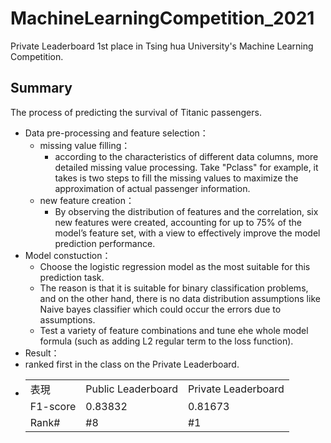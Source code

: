 # MachineLearningCompetition_2021
Private Leaderboard 1st place in Tsing hua University's Machine Learning Competition.

## Summary
The process of predicting the survival of Titanic passengers.
- Data pre-processing and feature selection：
  - missing value filling：
    - according to the characteristics of different data columns, more detailed missing value processing. Take "Pclass" for example, it takes is two steps to fill the missing values to maximize the approximation of actual passenger information. 
  - new feature creation：
    -  By observing the distribution of features and the correlation, six new features were created, accounting for up to 75% of the model’s feature set, with a view to effectively improve the model prediction performance.
- Model constuction：
  -  Choose the logistic regression model as the most suitable for this prediction task.
  -  The reason is that it is suitable for binary classification problems, and on the other hand, there is no data distribution assumptions like Naive bayes classifier which could occur the errors due to assumptions.
  -  Test a variety of feature combinations and tune ehe whole model formula (such as adding L2 regular term to the loss function).
-  Result：
  -  ranked first in the class on the Private Leaderboard.
  -  <table>
  <tr>
    <td>表現</td>
    <td>Public Leaderboard</td>
    <td>Private Leaderboard</td>
  </tr>
  <tr>
    <td> F1-score </td>
    <td> 0.83832 </td>
    <td> 0.81673 </td>
  </tr>
  <tr>
    <td> Rank# </td>
    <td> #8 </td>
    <td> #1 </td>
  </tr>
</table>
